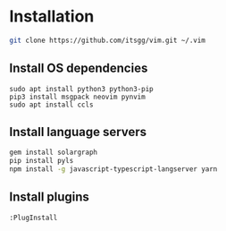 # Installation

```bash
git clone https://github.com/itsgg/vim.git ~/.vim
```

## Install OS dependencies

```
sudo apt install python3 python3-pip
pip3 install msgpack neovim pynvim
sudo apt install ccls
```

## Install language servers

```bash
gem install solargraph
pip install pyls
npm install -g javascript-typescript-langserver yarn 
```

## Install plugins

```bash
:PlugInstall
```
